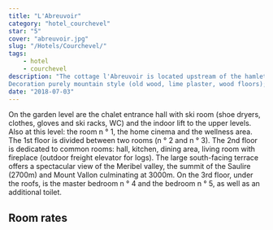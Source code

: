 ```yaml
---
title: "L'Abreuvoir"
category: "hotel_courchevel"
star: "5"
cover: "abreuvoir.jpg"
slug: "/Hotels/Courchevel/"
tags:
    - hotel
    - courchevel
description: "The cottage l'Abreuvoir is located upstream of the hamlet of Raffort, near the chalets Ruisseau and Ecume des Neiges.
Decoration purely mountain style (old wood, lime plaster, wood floors); this chalet has been awarded the prize for the most beautiful renovation of the Alps at the Alp Home decoration and mountain planning exhibition."
date: "2018-07-03"
---  
```



<!-- # Description of the Drinking Bowl: -->
On the garden level are the chalet entrance hall with ski room (shoe dryers, clothes, gloves and ski racks, WC) and the indoor lift to the upper levels. Also at this level: the room n ° 1, the home cinema and the wellness area.
The 1st floor is divided between two rooms (n ° 2 and n ° 3).
The 2nd floor is dedicated to common rooms: hall, kitchen, dining area, living room with fireplace (outdoor freight elevator for logs). The large south-facing terrace offers a spectacular view of the Meribel valley, the summit of the Saulire (2700m) and Mount Vallon culminating at 3000m.
On the 3rd floor, under the roofs, is the master bedroom n ° 4 and the bedroom n ° 5, as well as an additional toilet.

## Room rates